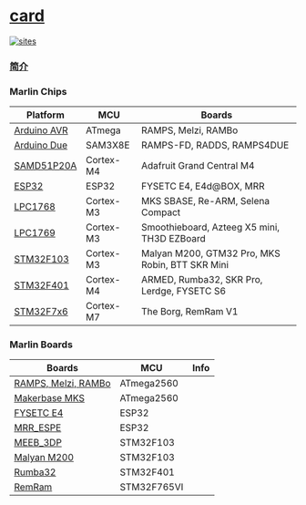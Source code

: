 # [card](https://github.com/stopstopstop/card)

[![sites](http://182.61.61.133/link/resources/head.png)](http://stop.stops.top)

### [简介](https://github.com/stopstopstop/card/wiki)

### Marlin Chips


  Platform| MCU | Boards
  --------|---|-------
  [Arduino AVR](https://www.arduino.cc/)|   ATmega| RAMPS, Melzi, RAMBo
  [Arduino Due](https://www.arduino.cc/en/Guide/ArduinoDue)|    SAM3X8E |RAMPS-FD, RADDS, RAMPS4DUE
  [SAMD51P20A](https://www.adafruit.com/product/4064)| Cortex-M4|Adafruit Grand Central M4
  [ESP32](https://github.com/espressif/arduino-esp32)|  ESP32   |FYSETC E4, E4d@BOX, MRR
  [LPC1768](http://www.nxp.com/products/microcontrollers-and-processors/arm-based-processors-and-mcus/lpc-cortex-m-mcus/lpc1700-cortex-m3/512kb-flash-64kb-sram-ethernet-usb-lqfp100-package:LPC1768FBD100)| Cortex-M3|MKS SBASE, Re-ARM, Selena Compact
  [LPC1769](https://www.nxp.com/products/processors-and-microcontrollers/arm-microcontrollers/general-purpose-mcus/lpc1700-cortex-m3/512kb-flash-64kb-sram-ethernet-usb-lqfp100-package:LPC1769FBD100)| Cortex-M3|Smoothieboard, Azteeg X5 mini, TH3D EZBoard
  [STM32F103](https://www.st.com/en/microcontrollers-microprocessors/stm32f103.html)| Cortex-M3|Malyan M200, GTM32 Pro, MKS Robin, BTT SKR Mini
  [STM32F401](https://www.st.com/en/microcontrollers-microprocessors/stm32f401.html)| Cortex-M4|ARMED, Rumba32, SKR Pro, Lerdge, FYSETC S6
  [STM32F7x6](https://www.st.com/en/microcontrollers-microprocessors/stm32f7x6.html)| Cortex-M7|The Borg, RemRam V1

### Marlin Boards


 | Boards | MCU | Info |
  --------  | ------  |  -------   |
  [RAMPS, Melzi, RAMBo](https://reprap.org/wiki/RepRap/zh_cn)     |   ATmega2560  |
  [Makerbase MKS](https://reprap.org/wiki/RepRap/zh_cn)     |   ATmega2560  |
  [FYSETC E4](https://github.com/FYSETC/FYSETC-E4)  |   ESP32       |
  [MRR_ESPE](https://github.com/kkgy333/MRR_ESPE)   |   ESP32       |
  [MEEB_3DP](https://github.com/ccrobot-online/MEEB_3DP)  |   STM32F103   |
  [Malyan M200](https://mpselectmini.com/)          |   STM32F103   |
  [Rumba32](https://reprap.org/wiki/Rumba32)        |   STM32F401   |
  [RemRam](https://github.com/hasenbanck/remram)        |   STM32F765VI   |

